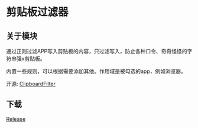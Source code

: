 # 剪贴板过滤器

## 关于模块  
通过正则过滤APP写入剪贴板的内容，只过滤写入，防止各种口令、奇奇怪怪的字符串强x剪贴板。

内置一些规则，可以根据需要添加其他。作用域是被勾选的app，例如浏览器。

开源: [ClipboardFilter](https://github.com/Thiasap/ClipboardFilter)

## 下载
[Release](https://github.com/Xposed-Modules-Repo/com.bit747.smobajump/releases)
